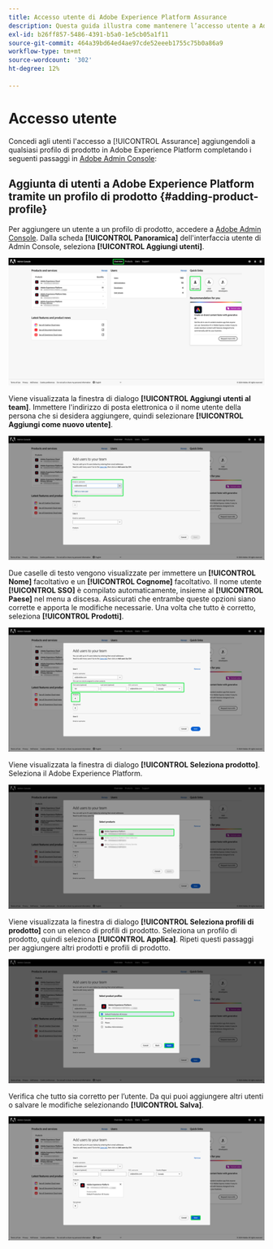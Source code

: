 ```yaml
---
title: Accesso utente di Adobe Experience Platform Assurance
description: Questa guida illustra come mantenere l’accesso utente a Adobe Experience Platform Assurance gestendolo attraverso Admin Console.
exl-id: b26ff857-5486-4391-b5a0-1e5cb05a1f11
source-git-commit: 464a39bd64ed4ae97cde52eeeb1755c75b0a86a9
workflow-type: tm+mt
source-wordcount: '302'
ht-degree: 12%

---
```


# Accesso utente

Concedi agli utenti l&#39;accesso a [!UICONTROL Assurance] aggiungendoli a qualsiasi profilo di prodotto in Adobe Experience Platform completando i seguenti passaggi in [Adobe Admin Console](https://adminconsole.adobe.com/):

## Aggiunta di utenti a Adobe Experience Platform tramite un profilo di prodotto {#adding-product-profile}

Per aggiungere un utente a un profilo di prodotto, accedere a [Adobe Admin Console](https://adminconsole.adobe.com/). Dalla scheda **[!UICONTROL Panoramica]** dell&#39;interfaccia utente di Admin Console, seleziona **[!UICONTROL Aggiungi utenti]**.

![Pagina di Admin Console con Aggiungi utenti evidenziata.](./images/user-access/admin-console.png)

Viene visualizzata la finestra di dialogo **[!UICONTROL Aggiungi utenti al team]**. Immettere l&#39;indirizzo di posta elettronica o il nome utente della persona che si desidera aggiungere, quindi selezionare **[!UICONTROL Aggiungi come nuovo utente]**.

![La casella di testo e-mail o nome utente è evidenziata nella finestra di dialogo Aggiungi utenti.](./images/user-access/add-users.png)

Due caselle di testo vengono visualizzate per immettere un **[!UICONTROL Nome]** facoltativo e un **[!UICONTROL Cognome]** facoltativo. Il nome utente **[!UICONTROL SSO]** è compilato automaticamente, insieme al **[!UICONTROL Paese]** nel menu a discesa. Assicurati che entrambe queste opzioni siano corrette e apporta le modifiche necessarie. Una volta che tutto è corretto, seleziona **[!UICONTROL Prodotti]**.

![I tre campi nome e paese sono evidenziati nella finestra di dialogo Aggiungi utenti.](./images/user-access/name-and-products.png)

Viene visualizzata la finestra di dialogo **[!UICONTROL Seleziona prodotto]**. Seleziona il Adobe Experience Platform.

![Finestra di dialogo Seleziona prodotti con un elenco di tre prodotti e l&#39;opzione Adobe Experience Platform evidenziata.](./images/user-access/select-products.png)

Viene visualizzata la finestra di dialogo **[!UICONTROL Seleziona profili di prodotto]** con un elenco di profili di prodotto. Seleziona un profilo di prodotto, quindi seleziona **[!UICONTROL Applica]**. Ripeti questi passaggi per aggiungere altri prodotti e profili di prodotto.

![Opzione selezionata ed evidenziata nella finestra di dialogo Seleziona profili di prodotto.](./images/user-access/select-product-profiles.png)

Verifica che tutto sia corretto per l’utente. Da qui puoi aggiungere altri utenti o salvare le modifiche selezionando **[!UICONTROL Salva]**.

![Finestra di dialogo Aggiungi utenti al tuo team con tutte le informazioni inserite e Salva selezionate.](./images/user-access/save-selections.png)
